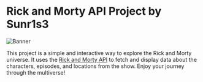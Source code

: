 # Rick and Morty API Project by Sunr1s3

![Banner](https://placehold.it/1280x720)

This project is a simple and interactive way to explore the Rick and Morty universe. It uses the [Rick and Morty API](https://rickandmortyapi.com/) to fetch and display data about the characters, episodes, and locations from the show. Enjoy your journey through the multiverse!